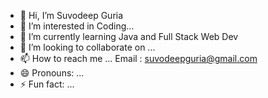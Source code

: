 - 👋 Hi, I’m Suvodeep Guria
- 👀 I’m interested in Coding...
- 🌱 I’m currently learning Java and Full Stack Web Dev
- 💞️ I’m looking to collaborate on ...
- 📫 How to reach me ... Email : suvodeepguria@gmail.com
- 😄 Pronouns: ...
- ⚡ Fun fact: ...

<!---
SuvodeepGuria/SuvodeepGuria is a ✨ special ✨ repository because its `README.md` (this file) appears on your GitHub profile.
You can click the Preview link to take a look at your changes.
--->
